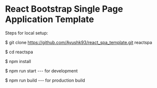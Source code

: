 # React Bootstrap Single Page Application Template

Steps for local setup:

$ git clone https://github.com/Ayushk93/react_spa_template.git reactspa

$ cd reactspa

$ npm install

$ npm run start --- for development

$ npm run build --- for production build


